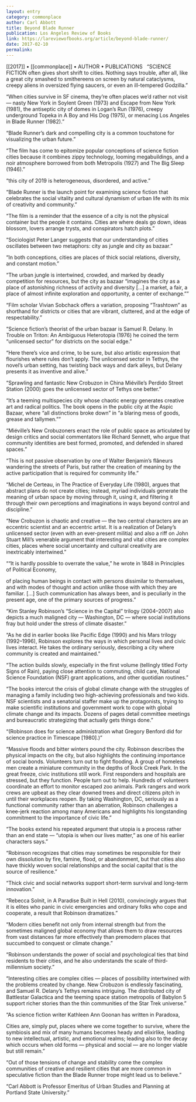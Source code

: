 ```yaml
---
layout: entry
category: commonplace
author: Carl Abbott
title: Beyond Blade Runner
publication: Los Angeles Review of Books
link: https://lareviewofbooks.org/article/beyond-blade-runner/
date: 2017-02-10
permalink: 
---
```


[[2017]] • [[commonplace]] • AUTHOR • PUBLICATIONS 
 
“SCIENCE FICTION often gives short shrift to cities. Nothing says trouble, after all, like a great city smashed to smithereens on screen by natural cataclysms, creepy aliens in oversized flying saucers, or even an ill-tempered Godzilla.”

“When cities survive in SF cinema, they’re often places we’d rather not visit — nasty New York in Soylent Green (1973) and Escape from New York (1981), the antiseptic city of domes in Logan’s Run (1976), creepy underground Topeka in A Boy and His Dog (1975), or menacing Los Angeles in Blade Runner (1982).”

“Blade Runner’s dark and compelling city is a common touchstone for visualizing the urban future.”

“The film has come to epitomize popular conceptions of science fiction cities because it combines zippy technology, looming megabuildings, and a noir atmosphere borrowed from both Metropolis (1927) and The Big Sleep (1946).”

“this city of 2019 is heterogeneous, disordered, and active.”

“Blade Runner is the launch point for examining science fiction that celebrates the social vitality and cultural dynamism of urban life with its mix of creativity and community.”

“The film is a reminder that the essence of a city is not the physical container but the people it contains. Cities are where deals go down, ideas blossom, lovers arrange trysts, and conspirators hatch plots.”

“Sociologist Peter Langer suggests that our understanding of cities oscillates between two metaphors: city as jungle and city as bazaar.”

“In both conceptions, cities are places of thick social relations, diversity, and constant motion.”

“The urban jungle is intertwined, crowded, and marked by deadly competition for resources, but the city as bazaar “imagines the city as a place of astonishing richness of activity and diversity […] a market, a fair, a place of almost infinite exploration and opportunity, a center of exchange.””

“Film scholar Vivian Sobchack offers a variation, proposing “Trashtown” as shorthand for districts or cities that are vibrant, cluttered, and at the edge of respectability.”

“Science fiction’s theorist of the urban bazaar is Samuel R. Delany. In Trouble on Triton: An Ambiguous Heterotopia (1976) he coined the term “unlicensed sector” for districts on the social edge.”

“Here there’s vice and crime, to be sure, but also artistic expression that flourishes where rules don’t apply. The unlicensed sector in Tethys, the novel’s urban setting, has twisting back ways and dark alleys, but Delany presents it as inventive and alive.”

“Sprawling and fantastic New Crobuzon in China Miéville’s Perdido Street Station (2000) goes the unlicensed sector of Tethys one better.”

“It’s a teeming multispecies city whose chaotic energy generates creative art and radical politics. The book opens in the public city at the Aspic Bazaar, where “all distinctions broke down” in “a blaring mess of goods, grease and tallymen.””

“Miéville’s New Crobuzoners enact the role of public space as articulated by design critics and social commentators like Richard Sennett, who argue that community identities are best formed, promoted, and defended in shared spaces.”

“This is not passive observation by one of Walter Benjamin’s flâneurs wandering the streets of Paris, but rather the creation of meaning by the active participation that is required for community life.”

“Michel de Certeau, in The Practice of Everyday Life (1980), argues that abstract plans do not create cities; instead, myriad individuals generate the meaning of urban space by moving through it, using it, and filtering it through their own perceptions and imaginations in ways beyond control and discipline.”

“New Crobuzon is chaotic and creative — the two central characters are an eccentric scientist and an eccentric artist. It is a realization of Delany’s unlicensed sector (even with an ever-present militia) and also a riff on John Stuart Mill’s venerable argument that interesting and vital cities are complex cities, places where social uncertainty and cultural creativity are inextricably intertwined.”

““It is hardly possible to overrate the value,” he wrote in 1848 in Principles of Political Economy,

of placing human beings in contact with persons dissimilar to themselves, and with modes of thought and action unlike those with which they are familiar. […] Such communication has always been, and is peculiarly in the present age, one of the primary sources of progress.”

“Kim Stanley Robinson’s “Science in the Capital” trilogy (2004–2007) also depicts a much maligned city — Washington, DC — where social institutions fray but hold under the stress of climate disaster.”

“As he did in earlier books like Pacific Edge (1990) and his Mars trilogy (1992–1996), Robinson explores the ways in which personal lives and civic lives interact. He takes the ordinary seriously, describing a city where community is created and maintained.”

“The action builds slowly, especially in the first volume (tellingly titled Forty Signs of Rain), paying close attention to commuting, child care, National Science Foundation (NSF) grant applications, and other quotidian routines.”

“The books intercut the crisis of global climate change with the struggles of managing a family including two high-achieving professionals and two kids. NSF scientists and a senatorial staffer make up the protagonists, trying to make scientific institutions and government work to cope with global climate change and its impacts. Dozens of pages detail committee meetings and bureaucratic strategizing that actually gets things done.”

“(Robinson does for science administration what Gregory Benford did for science practice in Timescape [1980].)”

“Massive floods and bitter winters pound the city. Robinson describes the physical impacts on the city, but also highlights the continuing importance of social bonds. Volunteers turn out to fight flooding. A group of homeless men create a miniature community in the depths of Rock Creek Park. In the great freeze, civic institutions still work. First responders and hospitals are stressed, but they function. People turn out to help. Hundreds of volunteers coordinate an effort to monitor escaped zoo animals. Park rangers and work crews are upbeat as they clear downed trees and direct citizens pitch in until their workplaces reopen. By taking Washington, DC, seriously as a functional community rather than an aberration, Robinson challenges a knee-jerk reaction among many Americans and highlights his longstanding commitment to the importance of civic life.”

“The books extend his repeated argument that utopia is a process rather than an end state — “utopia is when our lives matter,” as one of his earlier characters says.”

“Robinson recognizes that cities may sometimes be responsible for their own dissolution by fire, famine, flood, or abandonment, but that cities also have thickly woven social relationships and the social capital that is the source of resilience.”

“Thick civic and social networks support short-term survival and long-term innovation.”

“Rebecca Solnit, in A Paradise Built in Hell (2010), convincingly argues that it is elites who panic in civic emergencies and ordinary folks who cope and cooperate, a result that Robinson dramatizes.”

“Modern cities benefit not only from internal strength but from the sometimes maligned global economy that allows them to draw resources from vast distances far more effectively than premodern places that succumbed to conquest or climate change.”

“Robinson understands the power of social and psychological ties that bind residents to their cities, and he also understands the scale of third-millennium society.”

“Interesting cities are complex cities — places of possibility intertwined with the problems created by change. New Crobuzon is endlessly fascinating, and Samuel R. Delany’s Tethys remains intriguing. The distributed city of Battlestar Galactica and the teeming space station metropolis of Babylon 5 support richer stories than the thin communities of the Star Trek universe.”

“As science fiction writer Kathleen Ann Goonan has written in Paradoxa,

Cities are, simply put, places where we come together to survive, where the symbiosis and mix of many humans becomes heady and elixirlike, leading to new intellectual, artistic, and emotional realms; leading also to the decay which occurs when old forms — physical and social — are no longer viable but still remain.”

“Out of those tensions of change and stability come the complex communities of creative and resilient cities that are more common in speculative fiction than the Blade Runner trope might lead us to believe.”

“Carl Abbott is Professor Emeritus of Urban Studies and Planning at Portland State University.”

